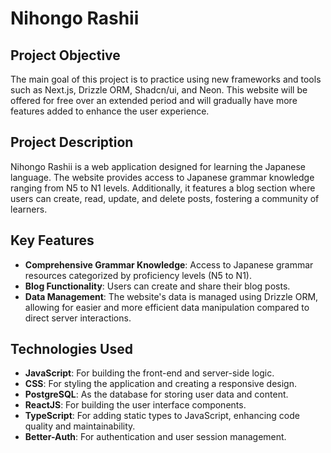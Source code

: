 # Nihongo Rashii

## Project Objective
The main goal of this project is to practice using new frameworks and tools such as Next.js, Drizzle ORM, Shadcn/ui, and Neon. This website will be offered for free over an extended period and will gradually have more features added to enhance the user experience.

## Project Description
Nihongo Rashii is a web application designed for learning the Japanese language. The website provides access to Japanese grammar knowledge ranging from N5 to N1 levels. Additionally, it features a blog section where users can create, read, update, and delete posts, fostering a community of learners.

## Key Features
- **Comprehensive Grammar Knowledge**: Access to Japanese grammar resources categorized by proficiency levels (N5 to N1).
- **Blog Functionality**: Users can create and share their blog posts.
- **Data Management**: The website's data is managed using Drizzle ORM, allowing for easier and more efficient data manipulation compared to direct server interactions.

## Technologies Used
- **JavaScript**: For building the front-end and server-side logic.
- **CSS**: For styling the application and creating a responsive design.
- **PostgreSQL**: As the database for storing user data and content.
- **ReactJS**: For building the user interface components.
- **TypeScript**: For adding static types to JavaScript, enhancing code quality and maintainability.
- **Better-Auth**: For authentication and user session management.

